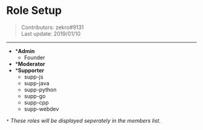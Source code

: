 # Role Setup
> Contributors: zekro#9131  
> Last update:  2019/01/10

---

- ***Admin**
  - Founder
- ***Moderator**
- ***Supporter**
  - supp-js
  - supp-java
  - supp-python
  - supp-go
  - supp-cpp
  - supp-webdev
  
`*` *These roles will be displayed seperately in the members list.*
